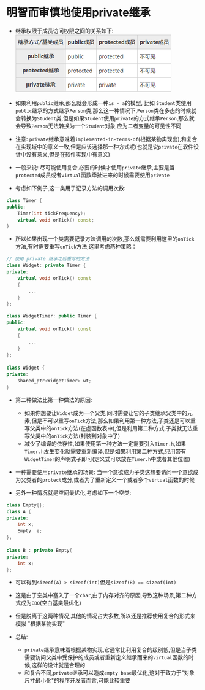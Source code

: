 # 明智而审慎地使用private继承
- 继承权限于成员访问权限之间的关系如下:
![alt text](<../img/image copy.png>)
- 如果利用`public`继承,那么就会形成一种`is - a`的模型, 比如 `Student`类使用`public`继承的方式继承`Person`类,那么这一种情况下,`Person`类在多态的时候就会转换为`Student`类,但是如果`Student`使用`private`的方式继承`Person`,那么就会导致`Person`无法转换为一个`Student`对象,应为二者变量的可见性不同

- 注意: `private`继承意味着`implemented-in-terms-of`(根据某物实现出),和复合在实现域中的意义一致,但是应该选择那一种方式呢(也就是说`private`在软件设计中没有意义,但是在软件实现中有意义)
- 一般来说: 尽可能使用复合,必要的时候才使用`private`继承,主要是当`protected`成员或者`virtual`函数牵扯进来的时候需要使用`private`
- 考虑如下例子,这一类用于记录方法的调用次数:
```cpp
class Timer {
public:
    Timer(int tickFrequency);
    virtual void onTick() const;
}
```
- 所以如果出现一个类需要记录方法调用的次数,那么就需要利用这里的`onTick`方法,有时需要重写`onTick`方法,这里考虑两种策略：
```cpp
// 使用 private 继承之后重写的方法
class Widget: private Timer {
private:
    virtual void onTick() const
    {
        ...
    }
};
```
```cpp
class WidgetTimer: public Timer {
public:
    virtual void onTick() const
    {
        ...
    }
};

class Widget {
private:
    shared_ptr<WidgetTimer> wt;
}
```
- 第二种做法比第一种做法的原因:
  - 如果你想要让`Widget`成为一个父类,同时需要让它的子类继承父类中的元素,但是不可以重写`onTick`方法,那么如果利用第一种方法,子类还是可以重写父类中的`onTick`方法(在虚函数表中),但是利用第二种方式,子类就无法重写父类中的`onTick`方法(封装到对象中了)
  - 减少了编译的依存性,如果使用第一种方法一定需要引入`Timer.h`,如果`Timer.h`发生变化就需要重新编译,但是如果利用第二种方式,只用带有`WidgetTimer`的声明式子即可(定义式可以放在`Timer.h`中或者其他位置)

- 一种需要使用`private`继承的场景: 当一个意欲成为子类这想要访问一个意欲成为父类者的`protect`成分,或者为了重新定义一个或者多个`virtual`函数的时候
- 另外一种情况就是空间最优化,考虑如下一个空类:
```cpp
class Empty{};
class A {
private:
    int x;
    Empty  e;
};

class B : private Empty{
private:
    int x;
};
```
- 可以得到`sizeof(A) > sizeof(int)`但是`sizeof(B) == sizeof(int)`
- 这是由于空类中塞入了一个`char`,由于内存对齐的原因,导致这种场景,第二种方式成为`EBO`(空白基类最优化)

- 但是脱离于这两种情况,其他的情况占大多数,所以还是推荐使用复合的形式来模拟 "根据某物实现"

- 总结:
  - `private`继承意味着根据某物实现,它通常比利用复合的级别低,但是当子类需要访问父类中受保护的成员或者重新定义继承而来的`virtual`函数的时候,这样的设计就是合理的
  - 和复合不同,`private`继承可以造成`empty base`最优化,这对于致力于"对象尺寸最小化"的程序开发者而言,可能比较重要
